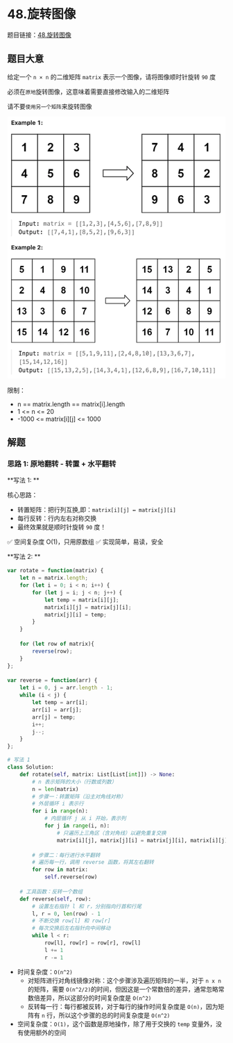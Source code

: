 # 48.旋转图像

题目链接：[48.旋转图像](https://leetcode.cn/problems/rotate-image/)

## 题目大意

给定一个 `n × n` 的二维矩阵 `matrix` 表示一个图像，请将图像顺时针旋转 `90` 度

必须在`原地`旋转图像，这意味着需要直接修改输入的二维矩阵

请不要`使用另一个矩阵`来旋转图像

![alt text](https://github.com/donnapersonal/picx-images-hosting/raw/master/image.4qroq2abfc.webp)

限制：
- n == matrix.length == matrix[i].length
- 1 <= n <= 20
- -1000 <= matrix[i][j] <= 1000

## 解题

### 思路 1: 原地翻转 - 转置 + 水平翻转

**写法 1: **

核心思路：
- 转置矩阵：把行列互换,即：`matrix[i][j] ↔ matrix[j][i]`
- 每行反转：行内左右对称交换
- 最终效果就是顺时针旋转 `90` 度！

✅ 空间复杂度 O(1)，只用原数组
✅ 实现简单，易读，安全

**写法 2: **



```js
var rotate = function(matrix) {
    let n = matrix.length;
    for (let i = 0; i < n; i++) {
        for (let j = i; j < n; j++) {
            let temp = matrix[i][j];
            matrix[i][j] = matrix[j][i];
            matrix[j][i] = temp;
        }
    }

    for (let row of matrix){
        reverse(row);
    }
};

var reverse = function(arr) {
    let i = 0, j = arr.length - 1;
    while (i < j) {
        let temp = arr[i];
        arr[i] = arr[j];
        arr[j] = temp;
        i++;
        j--;
    }
};
```
```python
# 写法 1
class Solution:
    def rotate(self, matrix: List[List[int]]) -> None:
        # n 表示矩阵的大小（行数或列数）
        n = len(matrix)
        # 步骤一：转置矩阵（沿主对角线对称）
        # 外层循环 i 表示行
        for i in range(n):
            # 内层循环 j 从 i 开始，表示列
            for j in range(i, n):
                # 只遍历上三角区（含对角线）以避免重复交换
                matrix[i][j], matrix[j][i] = matrix[j][i], matrix[i][j]
        
        # 步骤二：每行进行水平翻转
        # 遍历每一行，调用 reverse 函数，将其左右翻转
        for row in matrix:
            self.reverse(row)
    
    # 工具函数：反转一个数组
    def reverse(self, row):
        # 设置左右指针 l 和 r，分别指向行首和行尾
        l, r = 0, len(row) - 1
        # 不断交换 row[l] 和 row[r]
        # 每次交换后左右指针向中间移动
        while l < r:
            row[l], row[r] = row[r], row[l]
            l += 1
            r -= 1


```

- 时间复杂度：`O(n^2)`
  - 对矩阵进行对角线镜像对称：这个步骤涉及遍历矩阵的一半，对于 `n x n` 的矩阵，需要 `O(n^2/2)`的时间，但因这是一个常数倍的差异，通常忽略常数倍差异，所以这部分的时间复杂度是 `O(n^2)`
  - 反转每一行：每行都被反转，对于每行的操作时间复杂度是 `O(n)`，因为矩阵有 `n` 行，所以这个步骤的总的时间复杂度是 `O(n^2)`
- 空间复杂度：`O(1)`，这个函数是原地操作，除了用于交换的 `temp` 变量外，没有使用额外的空间